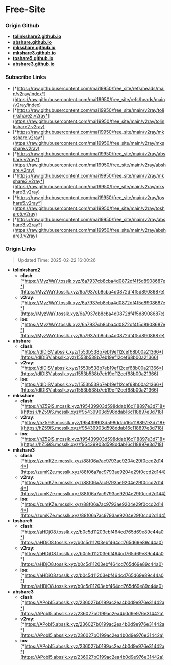 # Free-Site

### Origin Github

- [**tolinkshare2.github.io**](https://github.com/tolinkshare2/tolinkshare2.github.io)
- [**abshare.github.io**](https://github.com/abshare/abshare.github.io)
- [**mksshare.github.io**](https://github.com/mksshare/mksshare.github.io)
- [**mkshare3.github.io**](https://github.com/mkshare3/mkshare3.github.io)
- [**toshare5.github.io**](https://github.com/toshare5/toshare5.github.io)
- [**abshare3.github.io**](https://github.com/abshare3/abshare3.github.io)

### Subscribe Links

- [*https://raw.githubusercontent.com/mai19950/free_site/refs/heads/main/v2ray/index*](https://raw.githubusercontent.com/mai19950/free_site/refs/heads/main/v2ray/index)
- [*https://raw.githubusercontent.com/mai19950/free_site/main/v2ray/tolinkshare2.v2ray*](https://raw.githubusercontent.com/mai19950/free_site/main/v2ray/tolinkshare2.v2ray)
- [*https://raw.githubusercontent.com/mai19950/free_site/main/v2ray/mksshare.v2ray*](https://raw.githubusercontent.com/mai19950/free_site/main/v2ray/mksshare.v2ray)
- [*https://raw.githubusercontent.com/mai19950/free_site/main/v2ray/abshare.v2ray*](https://raw.githubusercontent.com/mai19950/free_site/main/v2ray/abshare.v2ray)
- [*https://raw.githubusercontent.com/mai19950/free_site/main/v2ray/mkshare3.v2ray*](https://raw.githubusercontent.com/mai19950/free_site/main/v2ray/mkshare3.v2ray)
- [*https://raw.githubusercontent.com/mai19950/free_site/main/v2ray/toshare5.v2ray*](https://raw.githubusercontent.com/mai19950/free_site/main/v2ray/toshare5.v2ray)
- [*https://raw.githubusercontent.com/mai19950/free_site/main/v2ray/abshare3.v2ray*](https://raw.githubusercontent.com/mai19950/free_site/main/v2ray/abshare3.v2ray)

### Origin Links

> Updated Time: 2025-02-22 16:00:26

- **tolinkshare2**
  - **clash**: [*https://MyzWaY.tosslk.xyz/6a7937cb8cba4d0872df4f5d8908687e*](https://MyzWaY.tosslk.xyz/6a7937cb8cba4d0872df4f5d8908687e)
  - **v2ray**: [*https://MyzWaY.tosslk.xyz/6a7937cb8cba4d0872df4f5d8908687e*](https://MyzWaY.tosslk.xyz/6a7937cb8cba4d0872df4f5d8908687e)
  - **ios**: [*https://MyzWaY.tosslk.xyz/6a7937cb8cba4d0872df4f5d8908687e*](https://MyzWaY.tosslk.xyz/6a7937cb8cba4d0872df4f5d8908687e)
- **abshare**
  - **clash**: [*https://dIDlSV.absslk.xyz/1553b538b7eb19ef12cef68b00a21366*](https://dIDlSV.absslk.xyz/1553b538b7eb19ef12cef68b00a21366)
  - **v2ray**: [*https://dIDlSV.absslk.xyz/1553b538b7eb19ef12cef68b00a21366*](https://dIDlSV.absslk.xyz/1553b538b7eb19ef12cef68b00a21366)
  - **ios**: [*https://dIDlSV.absslk.xyz/1553b538b7eb19ef12cef68b00a21366*](https://dIDlSV.absslk.xyz/1553b538b7eb19ef12cef68b00a21366)
- **mksshare**
  - **clash**: [*https://hZ59iS.mcsslk.xyz/f95439903d598ddab16c118897e3d718*](https://hZ59iS.mcsslk.xyz/f95439903d598ddab16c118897e3d718)
  - **v2ray**: [*https://hZ59iS.mcsslk.xyz/f95439903d598ddab16c118897e3d718*](https://hZ59iS.mcsslk.xyz/f95439903d598ddab16c118897e3d718)
  - **ios**: [*https://hZ59iS.mcsslk.xyz/f95439903d598ddab16c118897e3d718*](https://hZ59iS.mcsslk.xyz/f95439903d598ddab16c118897e3d718)
- **mkshare3**
  - **clash**: [*https://zumKZe.mcsslk.xyz/88f06a7ac9793ae9204e29f0ccd2d144*](https://zumKZe.mcsslk.xyz/88f06a7ac9793ae9204e29f0ccd2d144)
  - **v2ray**: [*https://zumKZe.mcsslk.xyz/88f06a7ac9793ae9204e29f0ccd2d144*](https://zumKZe.mcsslk.xyz/88f06a7ac9793ae9204e29f0ccd2d144)
  - **ios**: [*https://zumKZe.mcsslk.xyz/88f06a7ac9793ae9204e29f0ccd2d144*](https://zumKZe.mcsslk.xyz/88f06a7ac9793ae9204e29f0ccd2d144)
- **toshare5**
  - **clash**: [*https://aHDjO8.tosslk.xyz/b0c5d11203ebf464cd765d69e89c44a0*](https://aHDjO8.tosslk.xyz/b0c5d11203ebf464cd765d69e89c44a0)
  - **v2ray**: [*https://aHDjO8.tosslk.xyz/b0c5d11203ebf464cd765d69e89c44a0*](https://aHDjO8.tosslk.xyz/b0c5d11203ebf464cd765d69e89c44a0)
  - **ios**: [*https://aHDjO8.tosslk.xyz/b0c5d11203ebf464cd765d69e89c44a0*](https://aHDjO8.tosslk.xyz/b0c5d11203ebf464cd765d69e89c44a0)
- **abshare3**
  - **clash**: [*https://APobI5.absslk.xyz/236027b0199ac2ea4b0d9e976e31442a*](https://APobI5.absslk.xyz/236027b0199ac2ea4b0d9e976e31442a)
  - **v2ray**: [*https://APobI5.absslk.xyz/236027b0199ac2ea4b0d9e976e31442a*](https://APobI5.absslk.xyz/236027b0199ac2ea4b0d9e976e31442a)
  - **ios**: [*https://APobI5.absslk.xyz/236027b0199ac2ea4b0d9e976e31442a*](https://APobI5.absslk.xyz/236027b0199ac2ea4b0d9e976e31442a)
